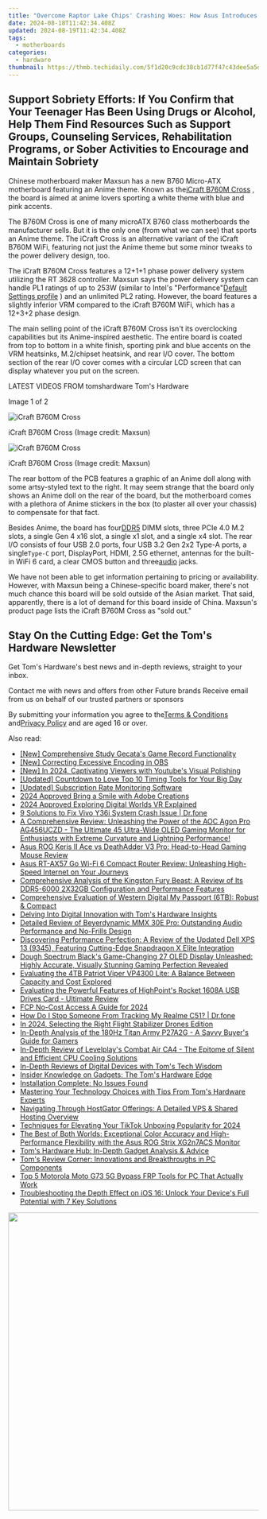 ```yaml
---
title: "Overcome Raptor Lake Chips' Crashing Woes: How Asus Introduces Baseline Profile Update for Optimal Performance"
date: 2024-08-18T11:42:34.408Z
updated: 2024-08-19T11:42:34.408Z
tags:
  - motherboards
categories:
  - hardware
thumbnail: https://thmb.techidaily.com/5f1d20c9cdc38cb1d77f47c43dee5a5d477e2ff178ada3de9653ceb21ae65a7a.jpg
---
```


## Support Sobriety Efforts: If You Confirm that Your Teenager Has Been Using Drugs or Alcohol, Help Them Find Resources Such as Support Groups, Counseling Services, Rehabilitation Programs, or Sober Activities to Encourage and Maintain Sobriety

Chinese motherboard maker Maxsun has a new B760 Micro-ATX motherboard featuring an Anime theme. Known as the[iCraft B760M Cross](https://www.maxsun.com/products/icraft-b760m-cross) , the board is aimed at anime lovers sporting a white theme with blue and pink accents.

 The B760M Cross is one of many microATX B760 class motherboards the manufacturer sells. But it is the only one (from what we can see) that sports an Anime theme. The iCraft Cross is an alternative variant of the iCraft B760M WiFi, featuring not just the Anime theme but some minor tweaks to the power delivery design, too.

 The iCraft B760M Cross features a 12+1+1 phase power delivery system utilizing the RT 3628 controller. Maxsun says the power delivery system can handle PL1 ratings of up to 253W (similar to Intel's "Performance"[Default Settings profile](https://tools.techidaily.com) ) and an unlimited PL2 rating. However, the board features a slightly inferior VRM compared to the iCraft B760M WiFi, which has a 12+3+2 phase design.

 The main selling point of the iCraft B760M Cross isn't its overclocking capabilities but its Anime-inspired aesthetic. The entire board is coated from top to bottom in a white finish, sporting pink and blue accents on the VRM heatsinks, M.2/chipset heatsink, and rear I/O cover. The bottom section of the rear I/O cover comes with a circular LCD screen that can display whatever you put on the screen.

 LATEST VIDEOS FROM tomshardware Tom's Hardware

 Image 1 of 2

![iCraft B760M Cross](https://vanilla.futurecdn.net/cyclingnews/media/img/missing-image.svg)

 iCraft B760M Cross  (Image credit: Maxsun)

![iCraft B760M Cross](https://vanilla.futurecdn.net/cyclingnews/media/img/missing-image.svg)

 iCraft B760M Cross  (Image credit: Maxsun)

 The rear bottom of the PCB features a graphic of an Anime doll along with some artsy-styled text to the right. It may seem strange that the board only shows an Anime doll on the rear of the board, but the motherboard comes with a plethora of Anime stickers in the box (to plaster all over your chassis) to compensate for that fact.

 Besides Anime, the board has four[DDR5](https://tools.techidaily.com) DIMM slots, three PCIe 4.0 M.2 slots, a single Gen 4 x16 slot, a single x1 slot, and a single x4 slot. The rear I/O consists of four USB 2.0 ports, four USB 3.2 Gen 2x2 Type-A ports, a single`Type-C` port, DisplayPort, HDMI, 2.5G ethernet, antennas for the built-in WiFi 6 card, a clear CMOS button and three[audio](https://tools.techidaily.com) jacks.

 We have not been able to get information pertaining to pricing or availability. However, with Maxsun being a Chinese-specific board maker, there's not much chance this board will be sold outside of the Asian market. That said, apparently, there is a lot of demand for this board inside of China. Maxsun's product page lists the iCraft B760M Cross as "sold out."

## Stay On the Cutting Edge: Get the Tom's Hardware Newsletter

 Get Tom's Hardware's best news and in-depth reviews, straight to your inbox.

 Contact me with news and offers from other Future brands  Receive email from us on behalf of our trusted partners or sponsors

 By submitting your information you agree to the[Terms & Conditions](https://futureplc.com/terms-conditions/) and[Privacy Policy](https://futureplc.com/privacy-policy/) and are aged 16 or over.

<ins class="adsbygoogle"
     style="display:block"
     data-ad-format="autorelaxed"
     data-ad-client="ca-pub-7571918770474297"
     data-ad-slot="1223367746"></ins>



<ins class="adsbygoogle"
     style="display:block"
     data-ad-client="ca-pub-7571918770474297"
     data-ad-slot="8358498916"
     data-ad-format="auto"
     data-full-width-responsive="true"></ins>

<span class="atpl-alsoreadstyle">Also read:</span>
<div><ul>
<li><a href="https://video-capture.techidaily.com/new-comprehensive-study-gecatas-game-record-functionality/"><u>[New] Comprehensive Study  Gecata's Game Record Functionality</u></a></li>
<li><a href="https://screen-activity-recording.techidaily.com/new-correcting-excessive-encoding-in-obs/"><u>[New] Correcting Excessive Encoding in OBS</u></a></li>
<li><a href="https://facebook-video-footage.techidaily.com/new-in-2024-captivating-viewers-with-youtubes-visual-polishing/"><u>[New] In 2024, Captivating Viewers with Youtube's Visual Polishing</u></a></li>
<li><a href="https://extra-resources.techidaily.com/updated-countdown-to-love-top-10-timing-tools-for-your-big-day/"><u>[Updated] Countdown to Love  Top 10 Timing Tools for Your Big Day</u></a></li>
<li><a href="https://facebook-record-videos.techidaily.com/updated-subscription-rate-monitoring-software/"><u>[Updated] Subscription Rate Monitoring Software</u></a></li>
<li><a href="https://extra-information.techidaily.com/2024-approved-bring-a-smile-with-adobe-creations/"><u>2024 Approved  Bring a Smile with Adobe Creations</u></a></li>
<li><a href="https://fox-hovers.techidaily.com/2024-approved-exploring-digital-worlds-vr-explained/"><u>2024 Approved  Exploring Digital Worlds  VR Explained</u></a></li>
<li><a href="https://howto.techidaily.com/9-solutions-to-fix-vivo-y36i-system-crash-issue-drfone-by-drfone-fix-android-problems-fix-android-problems/"><u>9 Solutions to Fix Vivo Y36i System Crash Issue | Dr.fone</u></a></li>
<li><a href="https://hardware-reviews.techidaily.com/a-comprehensive-review-unleashing-the-power-of-the-aoc-agon-pro-ag456uczd-the-ultimate-45-ultra-wide-oled-gaming-monitor-for-enthusiasts-with-extreme-curvat12/"><u>A Comprehensive Review: Unleashing the Power of the AOC Agon Pro AG456UCZD - The Ultimate 45 Ultra-Wide OLED Gaming Monitor for Enthusiasts with Extreme Curvature and Lightning Performance!</u></a></li>
<li><a href="https://hardware-reviews.techidaily.com/asus-rog-keris-ii-ace-vs-deathadder-v3-pro-head-to-head-gaming-mouse-review/"><u>Asus ROG Keris II Ace vs DeathAdder V3 Pro: Head-to-Head Gaming Mouse Review</u></a></li>
<li><a href="https://hardware-reviews.techidaily.com/asus-rt-ax57-go-wi-fi-6-compact-router-review-unleashing-high-speed-internet-on-your-journeys/"><u>Asus RT-AX57 Go Wi-Fi 6 Compact Router Review: Unleashing High-Speed Internet on Your Journeys</u></a></li>
<li><a href="https://hardware-reviews.techidaily.com/comprehensive-analysis-of-the-kingston-fury-beast-a-review-of-its-ddr5-6000-2x32gb-configuration-and-performance-features/"><u>Comprehensive Analysis of the Kingston Fury Beast: A Review of Its DDR5-6000 2X32GB Configuration and Performance Features</u></a></li>
<li><a href="https://hardware-reviews.techidaily.com/comprehensive-evaluation-of-western-digital-my-passport-6tb-robust-and-compact/"><u>Comprehensive Evaluation of Western Digital My Passport (6TB): Robust & Compact</u></a></li>
<li><a href="https://hardware-reviews.techidaily.com/delving-into-digital-innovation-with-toms-hardware-insights/"><u>Delving Into Digital Innovation with Tom's Hardware Insights</u></a></li>
<li><a href="https://hardware-reviews.techidaily.com/detailed-review-of-beyerdynamic-mmx-30e-pro-outstanding-audio-performance-and-no-frills-design/"><u>Detailed Review of Beyerdynamic MMX 30E Pro: Outstanding Audio Performance and No-Frills Design</u></a></li>
<li><a href="https://hardware-reviews.techidaily.com/discovering-performance-perfection-a-review-of-the-updated-dell-xps-13-9345-featuring-cutting-edge-snapdragon-x-elite-integration/"><u>Discovering Performance Perfection: A Review of the Updated Dell XPS 13 (9345), Featuring Cutting-Edge Snapdragon X Elite Integration</u></a></li>
<li><a href="https://hardware-reviews.techidaily.com/dough-spectrum-blacks-game-changing-27-oled-display-unleashed-highly-accurate-visually-stunning-gaming-perfection-revealed/"><u>Dough Spectrum Black's Game-Changing 27 OLED Display Unleashed: Highly Accurate, Visually Stunning Gaming Perfection Revealed</u></a></li>
<li><a href="https://hardware-reviews.techidaily.com/evaluating-the-4tb-patriot-viper-vp4300-lite-a-balance-between-capacity-and-cost-explored/"><u>Evaluating the 4TB Patriot Viper VP4300 Lite: A Balance Between Capacity and Cost Explored</u></a></li>
<li><a href="https://hardware-reviews.techidaily.com/evaluating-the-powerful-features-of-highpoints-rocket-1608a-usb-drives-card-ultimate-review/"><u>Evaluating the Powerful Features of HighPoint's Rocket 1608A USB Drives Card - Ultimate Review</u></a></li>
<li><a href="https://some-techniques.techidaily.com/fcp-no-cost-access-a-guide-for-2024/"><u>FCP No-Cost Access  A Guide for 2024</u></a></li>
<li><a href="https://android-location-track.techidaily.com/how-do-i-stop-someone-from-tracking-my-realme-c51-drfone-by-drfone-virtual-android/"><u>How Do I Stop Someone From Tracking My Realme C51? | Dr.fone</u></a></li>
<li><a href="https://extra-approaches.techidaily.com/in-2024-selecting-the-right-flight-stabilizer-drones-edition/"><u>In 2024, Selecting the Right Flight Stabilizer  Drones Edition</u></a></li>
<li><a href="https://hardware-reviews.techidaily.com/in-depth-analysis-of-the-180hz-titan-army-p27a2g-a-savvy-buyers-guide-for-gamers/"><u>In-Depth Analysis of the 180Hz Titan Army P27A2G - A Savvy Buyer's Guide for Gamers</u></a></li>
<li><a href="https://hardware-reviews.techidaily.com/in-depth-review-of-levelplays-combat-air-ca4-the-epitome-of-silent-and-efficient-cpu-cooling-solutions/"><u>In-Depth Review of Levelplay's Combat Air CA4 - The Epitome of Silent and Efficient CPU Cooling Solutions</u></a></li>
<li><a href="https://hardware-reviews.techidaily.com/in-depth-reviews-of-digital-devices-with-toms-tech-wisdom/"><u>In-Depth Reviews of Digital Devices with Tom's Tech Wisdom</u></a></li>
<li><a href="https://hardware-reviews.techidaily.com/insider-knowledge-on-gadgets-the-toms-hardware-edge/"><u>Insider Knowledge on Gadgets: The Tom's Hardware Edge</u></a></li>
<li><a href="https://network-issues.techidaily.com/installation-complete-no-issues-found/"><u>Installation Complete: No Issues Found</u></a></li>
<li><a href="https://hardware-reviews.techidaily.com/mastering-your-technology-choices-with-tips-from-toms-hardware-experts/"><u>Mastering Your Technology Choices with Tips From Tom's Hardware Experts</u></a></li>
<li><a href="https://hardware-reviews.techidaily.com/navigating-through-hostgator-offerings-a-detailed-vps-and-shared-hosting-overview/"><u>Navigating Through HostGator Offerings: A Detailed VPS & Shared Hosting Overview</u></a></li>
<li><a href="https://fox-helps.techidaily.com/techniques-for-elevating-your-tiktok-unboxing-popularity-for-2024/"><u>Techniques for Elevating Your TikTok Unboxing Popularity for 2024</u></a></li>
<li><a href="https://hardware-reviews.techidaily.com/the-best-of-both-worlds-exceptional-color-accuracy-and-high-performance-flexibility-with-the-asus-rog-strix-xg2n7acs-monitor/"><u>The Best of Both Worlds: Exceptional Color Accuracy and High-Performance Flexibility with the Asus ROG Strix XG2n7ACS Monitor</u></a></li>
<li><a href="https://hardware-reviews.techidaily.com/toms-hardware-hub-in-depth-gadget-analysis-and-advice/"><u>Tom's Hardware Hub: In-Depth Gadget Analysis & Advice</u></a></li>
<li><a href="https://hardware-reviews.techidaily.com/toms-review-corner-innovations-and-breakthroughs-in-pc-components/"><u>Tom's Review Corner: Innovations and Breakthroughs in PC Components</u></a></li>
<li><a href="https://android-frp.techidaily.com/top-5-motorola-moto-g73-5g-bypass-frp-tools-for-pc-that-actually-work-by-drfone-android/"><u>Top 5 Motorola Moto G73 5G Bypass FRP Tools for PC That Actually Work</u></a></li>
<li><a href="https://fox-that.techidaily.com/troubleshooting-the-depth-effect-on-ios-16-unlock-your-devices-full-potential-with-7-key-solutions/"><u>Troubleshooting the Depth Effect on iOS 16: Unlock Your Device's Full Potential with 7 Key Solutions</u></a></li>
</ul></div>

<!-- affiliate ads begin -->
<a href="https://appsumo.8odi.net/c/5597632/2082526/7443" target="_top" id="2082526"><img src="//a.impactradius-go.com/display-ad/7443-2082526" border="0" alt="" width="1200" height="600"/></a><img height="0" width="0" src="https://appsumo.8odi.net/i/5597632/2082526/7443" style="position:absolute;visibility:hidden;" border="0" />
<!-- affiliate ads end -->